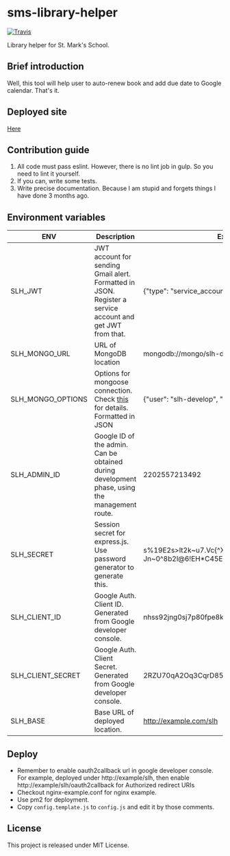 # sms-library-helper
[![Travis](https://img.shields.io/travis/Holi0317/sms-library-helper.svg?style=flat-square)](https://travis-ci.org/Holi0317/sms-library-helper)

Library helper for St. Mark's School.

## Brief introduction
Well, this tool will help user to auto-renew book and add due date to Google calendar. That's it.

## Deployed site
[Here](https://slh.holi0317.net/)

## Contribution guide
1. All code must pass eslint. However, there is no lint job in gulp. So you need to lint it yourself.
2. If you can, write some tests.
3. Write precise documentation. Because I am stupid and forgets things I have done 3 months ago.

## Environment variables
| ENV | Description | Example |
| --- | ----------- | ------- |
| SLH_JWT | JWT account for sending Gmail alert. Formatted in JSON. Register a service account and get JWT from that. | {"type": "service_account",...} |
| SLH_MONGO_URL | URL of MongoDB location | mongodb://mongo/slh-development |
| SLH_MONGO_OPTIONS | Options for mongoose connection. Check [this](http://mongoosejs.com/docs/guide.html#options) for details. Formatted in JSON | {"user": "slh-develop", "pass": "####"} |
| SLH_ADMIN_ID | Google ID of the admin. Can be obtained during development phase, using the management route. | 2202557213492 |
| SLH_SECRET | Session secret for express.js. Use password generator to generate this. | s%19E2s>lt2k~u7.Vc{^XK{?Jn~0^8b2l@6!EH*C45EHBnp3mRd5E~1eT9`ie$ |
| SLH_CLIENT_ID | Google Auth. Client ID. Generated from Google developer console. | nhss92jng0sj7p80fpe8k.apps.googleusercontent.com |
| SLH_CLIENT_SECRET | Google Auth. Client Secret. Generated from Google developer console. | 2RZU70qA2Oq3CqrD853k1f8o8dbToJsC |
| SLH_BASE |  Base URL of deployed location. | http://example.com/slh | 

## Deploy
 - Remember to enable oauth2callback url in google developer console. For example, deployed under http://example/slh, then enable http://example/slh/oauth2callback for Authorized redirect URIs
 - Checkout nginx-example.conf for nginx example.
 - Use pm2 for deployment.
 - Copy `config.template.js` to `config.js` and edit it by those comments.

## License
This project is released under MIT License.